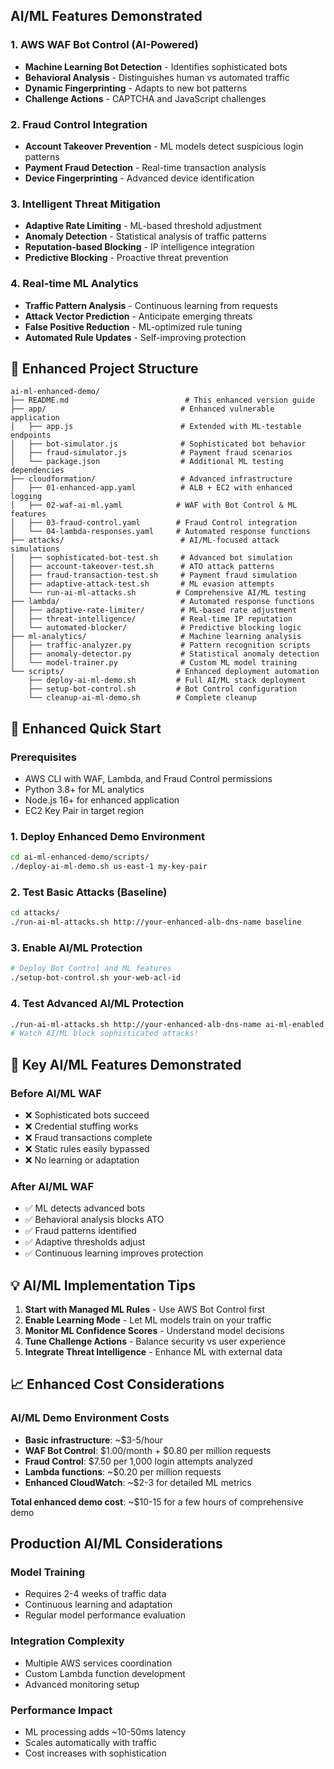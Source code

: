 ## AI/ML Features Demonstrated

### 1. AWS WAF Bot Control (AI-Powered)
- **Machine Learning Bot Detection** - Identifies sophisticated bots
- **Behavioral Analysis** - Distinguishes human vs automated traffic
- **Dynamic Fingerprinting** - Adapts to new bot patterns
- **Challenge Actions** - CAPTCHA and JavaScript challenges

### 2. Fraud Control Integration
- **Account Takeover Prevention** - ML models detect suspicious login patterns
- **Payment Fraud Detection** - Real-time transaction analysis
- **Device Fingerprinting** - Advanced device identification

### 3. Intelligent Threat Mitigation
- **Adaptive Rate Limiting** - ML-based threshold adjustment
- **Anomaly Detection** - Statistical analysis of traffic patterns
- **Reputation-based Blocking** - IP intelligence integration
- **Predictive Blocking** - Proactive threat prevention

### 4. Real-time ML Analytics
- **Traffic Pattern Analysis** - Continuous learning from requests
- **Attack Vector Prediction** - Anticipate emerging threats
- **False Positive Reduction** - ML-optimized rule tuning
- **Automated Rule Updates** - Self-improving protection

## 📁 Enhanced Project Structure

```
ai-ml-enhanced-demo/
├── README.md                          # This enhanced version guide
├── app/                              # Enhanced vulnerable application
│   ├── app.js                        # Extended with ML-testable endpoints
│   ├── bot-simulator.js              # Sophisticated bot behavior
│   ├── fraud-simulator.js            # Payment fraud scenarios
│   └── package.json                  # Additional ML testing dependencies
├── cloudformation/                   # Advanced infrastructure
│   ├── 01-enhanced-app.yaml          # ALB + EC2 with enhanced logging
│   ├── 02-waf-ai-ml.yaml            # WAF with Bot Control & ML features
│   ├── 03-fraud-control.yaml        # Fraud Control integration
│   └── 04-lambda-responses.yaml     # Automated response functions
├── attacks/                          # AI/ML-focused attack simulations
│   ├── sophisticated-bot-test.sh     # Advanced bot simulation
│   ├── account-takeover-test.sh      # ATO attack patterns
│   ├── fraud-transaction-test.sh     # Payment fraud simulation
│   ├── adaptive-attack-test.sh       # ML evasion attempts
│   └── run-ai-ml-attacks.sh         # Comprehensive AI/ML testing
├── lambda/                           # Automated response functions
│   ├── adaptive-rate-limiter/        # ML-based rate adjustment
│   ├── threat-intelligence/          # Real-time IP reputation
│   └── automated-blocker/            # Predictive blocking logic
├── ml-analytics/                     # Machine learning analysis
│   ├── traffic-analyzer.py           # Pattern recognition scripts
│   ├── anomaly-detector.py           # Statistical anomaly detection
│   └── model-trainer.py              # Custom ML model training
└── scripts/                         # Enhanced deployment automation
    ├── deploy-ai-ml-demo.sh         # Full AI/ML stack deployment
    ├── setup-bot-control.sh         # Bot Control configuration
    └── cleanup-ai-ml-demo.sh        # Complete cleanup
```

## 🚀 Enhanced Quick Start

### Prerequisites
- AWS CLI with WAF, Lambda, and Fraud Control permissions
- Python 3.8+ for ML analytics
- Node.js 16+ for enhanced application
- EC2 Key Pair in target region

### 1. Deploy Enhanced Demo Environment
```bash
cd ai-ml-enhanced-demo/scripts/
./deploy-ai-ml-demo.sh us-east-1 my-key-pair
```

### 2. Test Basic Attacks (Baseline)
```bash
cd attacks/
./run-ai-ml-attacks.sh http://your-enhanced-alb-dns-name baseline
```

### 3. Enable AI/ML Protection
```bash
# Deploy Bot Control and ML features
./setup-bot-control.sh your-web-acl-id
```

### 4. Test Advanced AI/ML Protection
```bash
./run-ai-ml-attacks.sh http://your-enhanced-alb-dns-name ai-ml-enabled
# Watch AI/ML block sophisticated attacks!
```

## 🧠 Key AI/ML Features Demonstrated

### Before AI/ML WAF
- ❌ Sophisticated bots succeed
- ❌ Credential stuffing works
- ❌ Fraud transactions complete
- ❌ Static rules easily bypassed
- ❌ No learning or adaptation

### After AI/ML WAF
- ✅ ML detects advanced bots
- ✅ Behavioral analysis blocks ATO
- ✅ Fraud patterns identified
- ✅ Adaptive thresholds adjust
- ✅ Continuous learning improves protection

## 💡 AI/ML Implementation Tips

1. **Start with Managed ML Rules** - Use AWS Bot Control first
2. **Enable Learning Mode** - Let ML models train on your traffic
3. **Monitor ML Confidence Scores** - Understand model decisions
4. **Tune Challenge Actions** - Balance security vs user experience
5. **Integrate Threat Intelligence** - Enhance ML with external data

## 📈 Enhanced Cost Considerations

### AI/ML Demo Environment Costs
- **Basic infrastructure**: ~$3-5/hour
- **WAF Bot Control**: $1.00/month + $0.80 per million requests
- **Fraud Control**: $7.50 per 1,000 login attempts analyzed
- **Lambda functions**: ~$0.20 per million requests
- **Enhanced CloudWatch**: ~$2-3 for detailed ML metrics

**Total enhanced demo cost**: ~$10-15 for a few hours of comprehensive demo

## Production AI/ML Considerations

### Model Training
- Requires 2-4 weeks of traffic data
- Continuous learning and adaptation
- Regular model performance evaluation

### Integration Complexity
- Multiple AWS services coordination
- Custom Lambda function development
- Advanced monitoring setup

### Performance Impact
- ML processing adds ~10-50ms latency
- Scales automatically with traffic
- Cost increases with sophistication